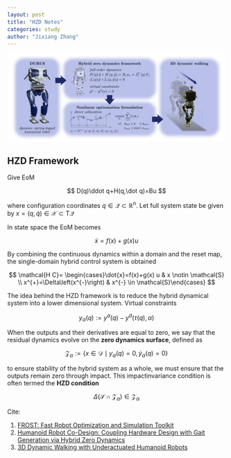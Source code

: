```yaml
---
layout: post
title: "HZD Notes"
categories: study
author: "Jixiang Zhang"
---
```


<p align="center">
  <img src="images/hzd_durus.png" width="500"/>
</p>

## HZD Framework

Give EoM

$$
D(q)\ddot q+H(q,\dot q)=Bu
$$

where configuration coordinates $q \in \mathcal{Q} \subset \mathbb{R}^n$. Let full system state be given by $x = (q, \dot q) \in \mathcal{X} \subset \mathrm{T} \mathcal{Q}$

In state space the EoM becomes

$$
\dot{x}=f(x)+g(x) u
$$

By combining the continuous dynamics within a domain and the reset map, the single-domain hybrid control
system is obtained

$$
\mathcal{H C}= \begin{cases}\dot{x}=f(x)+g(x) u & x \notin \mathcal{S} \\ x^{+}=\Delta\left(x^{-}\right) & x^{-} \in \mathcal{S}\end{cases}
$$

The idea behind the HZD framework is to reduce the hybrid dynamical system into a lower dimensional system. Virtual constraints

$$
y_\alpha(q):=y^a(q)-y^d(\tau(q), \alpha)
$$

When the outputs and their derivatives are equal to zero, we say that the residual dynamics evolve on the **zero dynamics surface**, defined as

$$
\mathcal{Z}_\alpha:=\left\{x \in \mathcal{D} \mid y_\alpha(q)=0, \dot{y}_\alpha(q)=0\right\}
$$

to ensure stability of the hybrid system as a whole, we must ensure that the outputs remain zero through impact. This impactinvariance condition is often termed the **HZD condition**

$$
\Delta\left(\mathcal{S} \cap \mathcal{Z}_\alpha\right) \in \mathcal{Z}_\alpha
$$

Cite:

1. [FROST: Fast Robot Optimization and Simulation Toolkit](https://github.com/ayonga/frost-dev)
2. [Humanoid Robot Co-Design: Coupling Hardware Design with Gait Generation via Hybrid Zero Dynamics](https://arxiv.org/pdf/2308.10962.pdf)
3. [3D Dynamic Walking with Underactuated Humanoid Robots](http://ames.caltech.edu/icra_2016_collocation.pdf)
